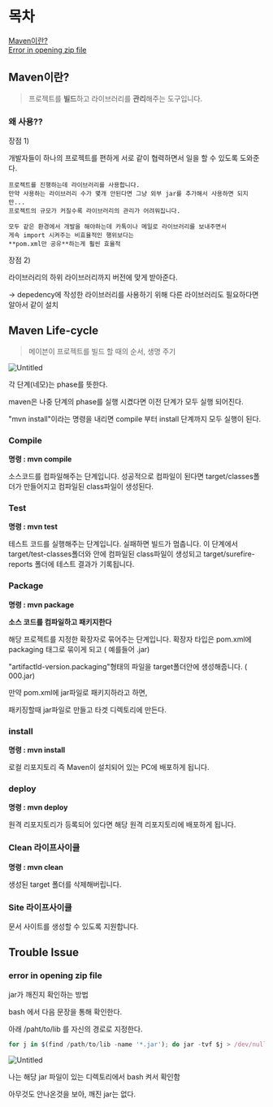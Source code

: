 # 목차

[Maven이란?](#Maven이란?)  
[Error in opening zip file](#Error-in-opening-zip-file)  

## Maven이란?

> 프로젝트를 **빌드**하고 라이브러리를 **관리**해주는 도구입니다.

### 왜 사용??

장점 1)

개발자들이 하나의 프로젝트를 편하게 서로 같이 협력하면서 일을 할 수 있도록 도와준다.

```
프로젝트를 진행하는데 라이브러리를 사용합니다. 
만약 사용하는 라이브러리 수가 몇개 안된다면 그냥 외부 jar를 추가해서 사용하면 되지만... 
프로젝트의 규모가 커질수록 라이브러리의 관리가 어려워집니다. 

모두 같은 환경에서 개발을 해야하는데 카톡이나 메일로 라이브러리를 보내주면서 
게속 import 시켜주는 비효율적인 행위보다는 
**pom.xml만 공유**하는게 훨씬 효율적
```

장점 2)

라이브러리의 하위 라이브러리까지 버전에 맞게 받아준다.

→ depedency에 작성한 라이브러리를 사용하기 위해 다른 라이브러리도 필요하다면
    알아서 같이 설치

## Maven Life-cycle

> 메이븐이 프로젝트를 빌드 할 때의 순서, 생명 주기

![Untitled](https://s3-us-west-2.amazonaws.com/secure.notion-static.com/9f8a3aa6-3229-4505-8cba-f34fa9596b42/Untitled.png)

각 단계(네모)는 phase를 뜻한다.

maven은 나중 단계의 phase를 실행 시켰다면 이전 단계가 모두 실행 되어진다.

"mvn install"이라는 명령을 내리면 compile 부터 install 단계까지 모두 실행이 된다.

### Compile

**명령 : mvn compile**

소스코드를 컴파일해주는 단계입니다. 성공적으로 컴파일이 된다면 target/classes폴더가 만들어지고 컴파일된 class파일이 생성된다.

### Test

**명령 : mvn test**

테스트 코드를 실행해주는 단계입니다. 실패하면 빌드가 멈춥니다. 이 단계에서 target/test-classes폴더와 안에 컴파일된 class파일이 생성되고 target/surefire-reports 폴더에 테스트 결과가 기록됩니다.

### Package

**명령 : mvn package**

**소스 코드를 컴파일하고 패키지한다**

해당 프로젝트를 지정한 확장자로 묶어주는 단계입니다. 확장자 타입은 pom.xml에 packaging 태그로 묶이게 되고 ( 예를들어 .jar)

"artifactId-version.packaging"형태의 파일을 target폴더안에 생성해줍니다. ( 000.jar)

만약 pom.xml에 jar파일로 패키지하라고 하면,

패키징할때 jar파일로 만들고 타겟 디렉토리에 만든다.

### install

**명령 : mvn install**

로컬 리포지토리 즉 Maven이 설치되어 있는 PC에 배포하게 됩니다.

### deploy

**명령 : mvn deploy**

원격 리포지토리가 등록되어 있다면 해당 원격 리포지토리에 배포하게 됩니다.

### Clean 라이프사이클

**명령 : mvn clean**

생성된 target 폴더를 삭제해버립니다.

### Site 라이프사이클

문서 사이트를 생성할 수 있도록 지원합니다.

## Trouble Issue

### error in opening zip file

jar가 깨진지 확인하는 방법

bash 에서 다음 문장을 통해 확인한다.

아래 /paht/to/lib 를 자신의 경로로 지정한다.

```jsx
for j in $(find /path/to/lib -name '*.jar'); do jar -tvf $j > /dev/null 2>&1; [ "$?" -ne 0 ] && echo "$j jar is broken"; done
```

![Untitled](https://s3-us-west-2.amazonaws.com/secure.notion-static.com/7f9226c6-9884-4958-ba9d-74fadc7472fe/Untitled.png)

나는 해당 jar 파일이 있는 디렉토리에서 bash 켜서 확인함

아무것도 안나온것을 보아, 깨진 jar는 없다.
